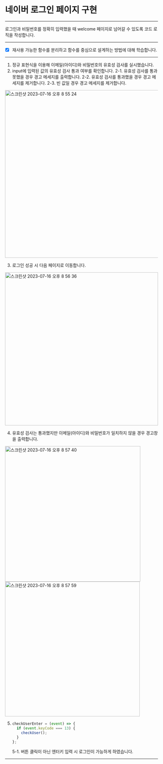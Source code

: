 # 네이버 로그인 페이지 구현

---

로그인과 비밀번호를 정확히 입력했을 때 welcome 페이지로 넘어갈 수 있도록 코드 로직을 작성합니다.

---

- [x] 재사용 가능한 함수를 분리하고 함수를 중심으로 설계하는 방법에 대해 학습합니다.

---

1. 정규 표현식을 이용해 이메일(아이디)와 비밀번호의 유효성 검사를 실시했습니다.
2. input에 입력된 값의 유효성 검사 통과 여부를 확인합니다.
   2-1. 유효성 검사를 통과 못했을 경우 경고 메세지를 출력합니다.
   2-2. 유효성 검사를 통과했을 경우 경고 메세지를 제거합니다.
   2-3. 빈 값일 경우 경고 메세지를 제거합니다.

<img width="552" alt="스크린샷 2023-07-16 오후 8 55 24" src="https://github.com/whddbsl/Algorithm-js/assets/130979302/69804d37-1726-4c2c-8f6d-6fb78920163c">

3. 로그인 성공 시 다음 페이지로 이동합니다.
<img width="504" alt="스크린샷 2023-07-16 오후 8 56 36" src="https://github.com/whddbsl/Algorithm-js/assets/130979302/0cea4361-f4b7-44fd-9eb7-a78c838e1cbb">

4. 유효성 검사는 통과했지만 이메일(아이디)와 비밀번호가 일치하지 않을 경우 경고창을 출력합니다.
<img width="446" alt="스크린샷 2023-07-16 오후 8 57 40" src="https://github.com/whddbsl/Algorithm-js/assets/130979302/3438fee8-d3aa-412b-8e6f-7ff880f99c69">
<img width="444" alt="스크린샷 2023-07-16 오후 8 57 59" src="https://github.com/whddbsl/Algorithm-js/assets/130979302/e36a8358-678c-4eb1-a8ff-474186e37033">

5. ```js
   checkUserEnter = (event) => {
     if (event.keyCode === 13) {
       checkUser();
     }
   };
   ```
   5-1. 버튼 클릭이 아닌 엔터키 입력 시 로그인이 가능하게 하였습니다.

---




